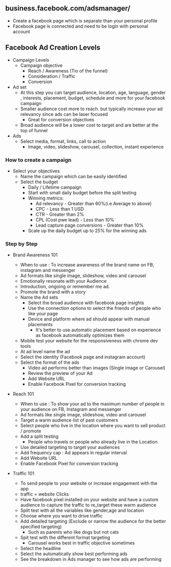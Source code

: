 ## business.facebook.com/adsmanager/

- Create a facebook page which is separate than your personal profile 
- Facebook page is connected and need to be login with personal account 

## Facebook Ad Creation Levels
- Campaign Levels
  - Campaign objective
    - Reach / Awareness (Tio of the funnel)
    - Consideration / Traffic
    - Conversion
- Ad set
  - At this step you can target audience, location, age, language, gender , interests, placement, budget, schedule and more for your facebook campaign
  - Smaller audience cost more to reach. but typically increase your ad relevancy since ads can be laser focused 
    - Great for conversion objectives 
  - Broad audience will be a lower cost to target and are better at the top of funnel 
- Ads
  - Select media, format, links, call to action 
    - Image, video, slideshow, carousel, collection, instant experience

### How to create a campaign
- Select your objectives 
  - Name the campaign which can be easily identified
  - Select the budget 
    - Daily / Lifetime campaign
    - Start with small daily budget before the split testing
    - Winning metrics:
      - Ad relevancy - Greater than 60%(i.e Average to above)
      - CPC - Less than 1 USD
      - CTR - Greater than 2%
      - CPL (Cost pwe lead) - Less than 10%
      - Lead capture page conversions - Greater than 10%
    - Scale up the daily budget up to 25% for the winning ads

### Step by Step 
- Brand Awareness 101
  - When to use : To increase awareness of the brand name on FB, instagram and messenger
  - Ad formats like single image, slideshow, video and carousel
  - Emotionally resonate with your Audience
  - Introduction, ongoing or remember me ad. 
  - Promote the brand with a story 
  - Name the Ad sets
    - Select the broad audience with facebook page insights
    - Use the connection options to select the friends of people who like your page 
    - Device and platform where ad should appear with manual placements
      - It's better to use automatic placement based on experience as facebook automatically optimizes them
  - Mobile test your website for the responsiveness with chrome dev tools 
  - At ad level name the ad
  - Select the identity (Facebook page and instagram account)
  - Select the format of the ads
    - Video ad performs better than images (Single image or Carousel)
    - Review the preview of your Ad 
    - Add Website URL 
    - Enable Facebook Pixel for conversion tracking

- Reach 101
  - When to use : To show your ad to the maximum number of people in your audience on FB, Instagram and messenger
  - Ad formats like single image, slideshow, video and carousel
  - Target a warm audience list of past customers
  - Select people who live in the location where you want to sell product / promote
  - Add a split testing
    - People who travels or people who already live in the Location
  - Use detailed targeting to target your audiences
  - Add frequency cap : Ad appears in regular interval
  -  Add Website URL 
  - Enable Facebook Pixel for conversion tracking

- Traffic 101
  - To send people to your website or increase engagement with the app 
  - traffic = website Clicks
  - Have facebook pixel installed on your website and have a custom audience to capture the traffic to re_target these warm audience 
  - Split test with all the variables like gender,age and location 
  - Choose where you want to drive traffic 
  - Add detailed targeting (Exclude or narrow the audience for the better specified targeting)
    - Such as parents who like dogs but not cats 
  - Spit test with the different format targeting
    - Carousel works best in traffic objective sometimes 
  - Select the headline 
  - Select the automatically show best performing ads 
  - See the breakdown in Ads manager to see how ads are performing